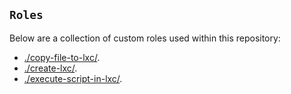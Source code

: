 
## `Roles`

Below are a collection of custom roles used within this repository:

- [./copy-file-to-lxc/](./copy-file-to-lxc/).
- [./create-lxc/](./create-lxc/).
- [./execute-script-in-lxc/](./execute-script-in-lxc/).